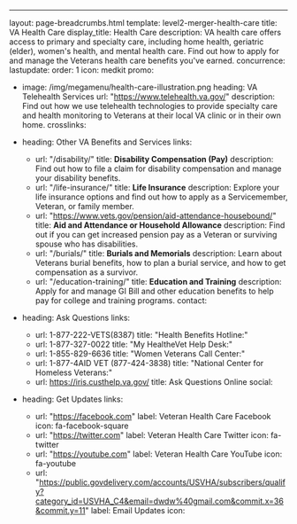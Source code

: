 ---
layout: page-breadcrumbs.html
template: level2-merger-health-care
title: VA Health Care
display_title: Health Care
description: VA health care offers access to primary and specialty care, including home health, geriatric (elder), women's health, and mental health care. Find out how to apply for and manage the Veterans health care benefits you've earned.
concurrence:
lastupdate:
order: 1
icon: medkit
promo:
  - image: /img/megamenu/health-care-illustration.png
    heading: VA Telehealth Services
    url: "https://www.telehealth.va.gov/"
    description: Find out how we use telehealth technologies to provide specialty care and health monitoring to Veterans at their local VA clinic or in their own home.
crosslinks:
  - heading: Other VA Benefits and Services
    links:
    - url: "/disability/"
      title: <b>Disability Compensation (Pay)</b>
      description: Find out how to file a claim for disability compensation and manage your disability benefits.
    - url: "/life-insurance/"
      title: <b>Life Insurance</b>
      description: Explore your life insurance options and find out how to apply as a Servicemember, Veteran, or family member.
    - url: "https://www.vets.gov/pension/aid-attendance-housebound/"
      title: <b>Aid and Attendance or Household Allowance</b>
      description: Find out if you can get increased pension pay as a Veteran or surviving spouse who has disabilities.
    - url: "/burials/"
      title: <b>Burials and Memorials</b>
      description: Learn about Veterans burial benefits, how to plan a burial service, and how to get compensation as a survivor.
    - url: "/education-training/"
      title: <b>Education and Training</b>
      description: Apply for and manage GI Bill and other education benefits to help pay for college and training programs.
contact:
  - heading: Ask Questions
    links:
    - url: 1-877-222-VETS(8387)
      title: "Health Benefits Hotline:"
    - url: 1-877-327-0022
      title: "My HealtheVet Help Desk:"
    - url: 1-855-829-6636
      title: "Women Veterans Call Center:"
    - url: 1-877-4AID VET (877-424-3838)
      title: "National Center for Homeless Veterans:"
    - url: https://iris.custhelp.va.gov/
      title: Ask Questions Online
social:
  - heading: Get Updates
    links:

    - url: "https://facebook.com"
      label: Veteran Health Care Facebook
      icon: fa-facebook-square
    - url: "https://twitter.com"
      label: Veteran Health Care Twitter
      icon: fa-twitter
    - url: "https://youtube.com"
      label: Veteran Health Care YouTube
      icon: fa-youtube
    - url: "https://public.govdelivery.com/accounts/USVHA/subscribers/qualify?category_id=USVHA_C4&email=dwdw%40gmail.com&commit.x=36&commit.y=11"
      label: Email Updates
      icon:
